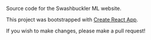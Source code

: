 Source code for the Swashbuckler ML website.

This project was bootstrapped with [Create React App](https://github.com/facebook/create-react-app).

If you wish to make changes, please make a pull request!
